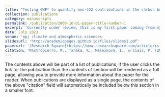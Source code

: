 ```yaml
---
title: "Testing GWP* to quantify non-CO2 contributions in the carbon budget framework: the case under overshoot scenarios"
collection: publications
category: manuscripts
permalink: /publication/2009-10-01-paper-title-number-1
excerpt: 'Currently under review, this is my first paper coming from my PhD research, deveoped in collaboration of prominent researcher from LSCE (FR) and under the supervision of Dr. Katsumasa Tanaka.'
date: July 2023
venue: 'npj climate and atmospheric sciences'
slidesurl: 'http://academicpages.github.io/files/slides1.pdf'
paperurl: '[Research Square](https://www.researchsquare.com/article/rs-3206717/v1)'
citation: 'Mastropierro, M., Tanaka, K., Melnikova, I., & Ciais, P. (2023). Testing GWP* to quantify non-CO2 contributions in the carbon budget framework: the case under overshoot scenarios.'
---
```


The contents above will be part of a list of publications, if the user clicks the link for the publication than the contents of section will be rendered as a full page, allowing you to provide more information about the paper for the reader. When publications are displayed as a single page, the contents of the above "citation" field will automatically be included below this section in a smaller font.

